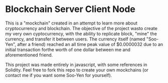 # Blockchain Server Client Node
This is a "mockchain" created in an attempt to learn more about cryptocurrency and blockchain. The objective of the project wasto create my very own cyptocurrency, with the ability to replicate block, "mine" the currency, and transfer it between users. The currency itself (named "Soo-Yen", after a friend) reached an all time peak value of $0.0000032 due to an initial transaction forthe worth of one dollar between me and aforementioned friend. 

This project was made entirely in javascript, with some references in Solidity. Feel free to fork this repo to create your own mockchains (or contact me if you want some Soo-Yen for yourself).
